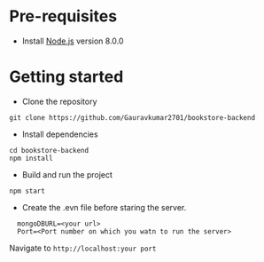 # Pre-requisites
- Install [Node.js](https://nodejs.org/en/) version 8.0.0


# Getting started
- Clone the repository
```
git clone https://github.com/Gauravkumar2701/bookstore-backend
```
- Install dependencies
```
cd bookstore-backend
npm install
```
- Build and run the project
```
npm start
```
- Create the .evn file before staring the server.
```
  mongoDBURL=<your url>
  Port=<Port number on which you watn to run the server>

```

Navigate to `http://localhost:your port`